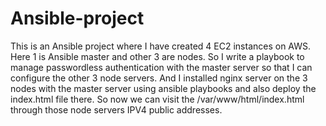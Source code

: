 # Ansible-project

This is an Ansible project where I have created 4 EC2 instances on AWS. Here 1 is Ansible master and other 3 are nodes. So I write a playbook to manage passwordless authentication with the master server so that I can configure the other 3 node servers. And I installed nginx server on the 3 nodes with the master server using ansible playbooks and also deploy the index.html file there. So now we can visit the /var/www/html/index.html through those node servers IPV4 public addresses.
